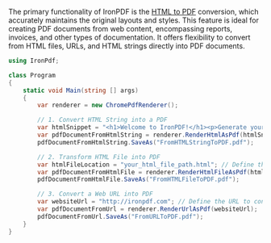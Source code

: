 The primary functionality of IronPDF is the [HTML to PDF](https://ironpdf.com/tutorials/html-to-pdf/) conversion, which accurately maintains the original layouts and styles. This feature is ideal for creating PDF documents from web content, encompassing reports, invoices, and other types of documentation. It offers flexibility to convert from HTML files, URLs, and HTML strings directly into PDF documents.

```cs
using IronPdf;

class Program
{
    static void Main(string [] args)
    {
        var renderer = new ChromePdfRenderer();

        // 1. Convert HTML String into a PDF
        var htmlSnippet = "<h1>Welcome to IronPDF!</h1><p>Generate your PDF from an HTML string right here.</p>";
        var pdfDocumentFromHtmlString = renderer.RenderHtmlAsPdf(htmlSnippet);
        pdfDocumentFromHtmlString.SaveAs("FromHTMLStringToPDF.pdf");

        // 2. Transform HTML File into PDF
        var htmlFileLocation = "your_html_file_path.html"; // Define the path to your HTML file
        var pdfDocumentFromHtmlFile = renderer.RenderHtmlFileAsPdf(htmlFileLocation);
        pdfDocumentFromHtmlFile.SaveAs("FromHTMLFileToPDF.pdf");

        // 3. Convert a Web URL into PDF
        var websiteUrl = "http://ironpdf.com"; // Define the URL to convert
        var pdfDocumentFromUrl = renderer.RenderUrlAsPdf(websiteUrl);
        pdfDocumentFromUrl.SaveAs("FromURLToPDF.pdf");
    }
}
```